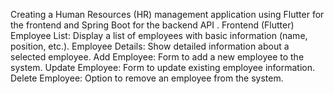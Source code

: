 Creating a Human Resources (HR) management application using Flutter for the frontend and Spring Boot for the backend API .
Frontend (Flutter)
Employee List: Display a list of employees with basic information (name, position, etc.).
Employee Details: Show detailed information about a selected employee.
Add Employee: Form to add a new employee to the system.
Update Employee: Form to update existing employee information.
Delete Employee: Option to remove an employee from the system.

